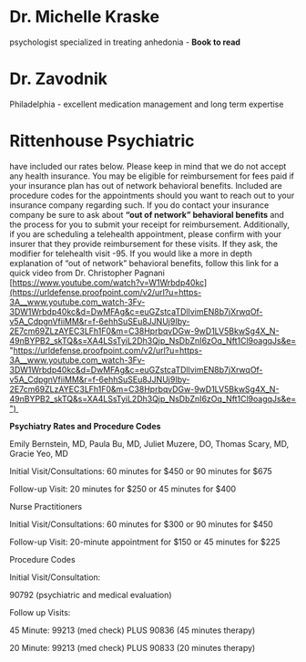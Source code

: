 # Dr. Michelle Kraske
psychologist specialized in treating anhedonia - **Book to read**
# Dr. Zavodnik
Philadelphia - excellent medication management and long term expertise 

# Rittenhouse Psychiatric 
have included our rates below. Please keep in mind that we do not accept any health insurance. You may be eligible for reimbursement for fees paid if your insurance plan has out of network behavioral benefits. Included are procedure codes for the appointments should you want to reach out to your insurance company regarding such. If you do contact your insurance company be sure to ask about **“out of network” behavioral benefits** and the process for you to submit your receipt for reimbursement. Additionally, if you are scheduling a telehealth appointment, please confirm with your insurer that they provide reimbursement for these visits. If they ask, the modifier for telehealth visit -95. If you would like a more in depth explanation of “out of network” behavioral benefits, follow this link for a quick video from Dr. Christopher Pagnani [https://www.youtube.com/watch?v=W1Wrbdp40kc](https://urldefense.proofpoint.com/v2/url?u=https-3A__www.youtube.com_watch-3Fv-3DW1Wrbdp40kc&d=DwMFAg&c=euGZstcaTDllvimEN8b7jXrwqOf-v5A_CdpgnVfiiMM&r=f-6ehhSuSEu8JJNUj9Iby-2E7cm69ZLzAYEC3LFh1F0&m=C38HprbqvDGw-9wD1LV5BkwSg4X_N-49nBYPB2_skTQ&s=XA4LSsTyiL2Dh3Qjp_NsDbZnI6zOq_Nft1Cl9oagqJs&e= "https://urldefense.proofpoint.com/v2/url?u=https-3A__www.youtube.com_watch-3Fv-3DW1Wrbdp40kc&d=DwMFAg&c=euGZstcaTDllvimEN8b7jXrwqOf-v5A_CdpgnVfiiMM&r=f-6ehhSuSEu8JJNUj9Iby-2E7cm69ZLzAYEC3LFh1F0&m=C38HprbqvDGw-9wD1LV5BkwSg4X_N-49nBYPB2_skTQ&s=XA4LSsTyiL2Dh3Qjp_NsDbZnI6zOq_Nft1Cl9oagqJs&e=") 

**Psychiatry Rates and Procedure Codes**   

Emily Bernstein, MD, Paula Bu, MD, Juliet Muzere, DO, Thomas Scary, MD, Gracie Yeo, MD    

Initial Visit/Consultations: 60 minutes for $450 or 90 minutes for $675   

Follow-up Visit: 20 minutes for $250 or 45 minutes for $400  

Nurse Practitioners   

Initial Visit/Consultations: 60 minutes for $300 or 90 minutes for $450   

Follow-up Visit: 20-minute appointment for $150 or 45 minutes for $225   

Procedure Codes   

Initial Visit/Consultation:   

90792 (psychiatric and medical evaluation)   

Follow up Visits:   

45 Minute: 99213 (med check) PLUS 90836 (45 minutes therapy)   

20 Minute: 99213 (med check) PLUS 90833 (20 minutes therapy)